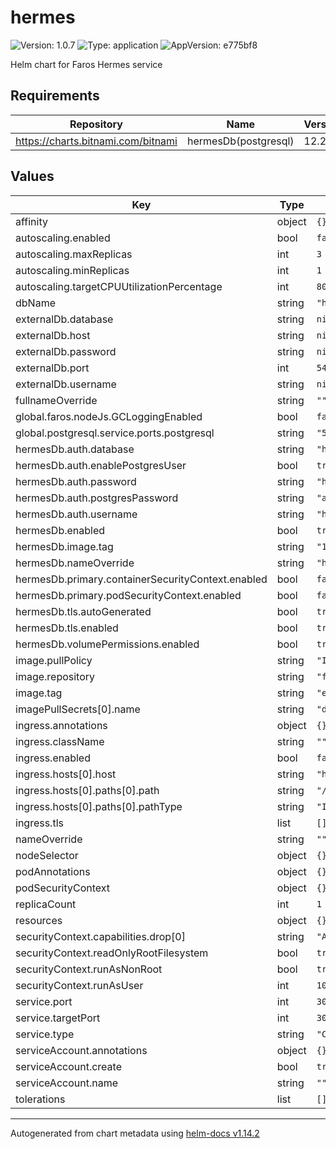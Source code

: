 # hermes

![Version: 1.0.7](https://img.shields.io/badge/Version-1.0.7-informational?style=flat-square) ![Type: application](https://img.shields.io/badge/Type-application-informational?style=flat-square) ![AppVersion: e775bf8](https://img.shields.io/badge/AppVersion-e775bf8-informational?style=flat-square)

Helm chart for Faros Hermes service

## Requirements

| Repository | Name | Version |
|------------|------|---------|
| https://charts.bitnami.com/bitnami | hermesDb(postgresql) | 12.2.2 |

## Values

| Key | Type | Default | Description |
|-----|------|---------|-------------|
| affinity | object | `{}` |  |
| autoscaling.enabled | bool | `false` |  |
| autoscaling.maxReplicas | int | `3` |  |
| autoscaling.minReplicas | int | `1` |  |
| autoscaling.targetCPUUtilizationPercentage | int | `80` |  |
| dbName | string | `"hermes-db"` |  |
| externalDb.database | string | `nil` |  |
| externalDb.host | string | `nil` |  |
| externalDb.password | string | `nil` |  |
| externalDb.port | int | `5432` |  |
| externalDb.username | string | `nil` |  |
| fullnameOverride | string | `""` |  |
| global.faros.nodeJs.GCLoggingEnabled | bool | `false` |  |
| global.postgresql.service.ports.postgresql | string | `"5432"` |  |
| hermesDb.auth.database | string | `"hermesdb"` |  |
| hermesDb.auth.enablePostgresUser | bool | `true` |  |
| hermesDb.auth.password | string | `"hermes"` |  |
| hermesDb.auth.postgresPassword | string | `"admin"` |  |
| hermesDb.auth.username | string | `"hermes"` |  |
| hermesDb.enabled | bool | `true` |  |
| hermesDb.image.tag | string | `"14.7.0"` |  |
| hermesDb.nameOverride | string | `"hermes-db"` |  |
| hermesDb.primary.containerSecurityContext.enabled | bool | `false` |  |
| hermesDb.primary.podSecurityContext.enabled | bool | `false` |  |
| hermesDb.tls.autoGenerated | bool | `true` |  |
| hermesDb.tls.enabled | bool | `true` |  |
| hermesDb.volumePermissions.enabled | bool | `true` |  |
| image.pullPolicy | string | `"IfNotPresent"` |  |
| image.repository | string | `"farosai/hermes"` |  |
| image.tag | string | `"e775bf8c65a71a8fd18a9bf3cabcce9f5613b68b"` |  |
| imagePullSecrets[0].name | string | `"dockerhub"` |  |
| ingress.annotations | object | `{}` |  |
| ingress.className | string | `""` |  |
| ingress.enabled | bool | `false` |  |
| ingress.hosts[0].host | string | `"hermes.local"` |  |
| ingress.hosts[0].paths[0].path | string | `"/"` |  |
| ingress.hosts[0].paths[0].pathType | string | `"ImplementationSpecific"` |  |
| ingress.tls | list | `[]` |  |
| nameOverride | string | `""` |  |
| nodeSelector | object | `{}` |  |
| podAnnotations | object | `{}` |  |
| podSecurityContext | object | `{}` |  |
| replicaCount | int | `1` |  |
| resources | object | `{}` |  |
| securityContext.capabilities.drop[0] | string | `"ALL"` |  |
| securityContext.readOnlyRootFilesystem | bool | `true` |  |
| securityContext.runAsNonRoot | bool | `true` |  |
| securityContext.runAsUser | int | `1000` |  |
| service.port | int | `3000` |  |
| service.targetPort | int | `3000` |  |
| service.type | string | `"ClusterIP"` |  |
| serviceAccount.annotations | object | `{}` |  |
| serviceAccount.create | bool | `true` |  |
| serviceAccount.name | string | `""` |  |
| tolerations | list | `[]` |  |

----------------------------------------------
Autogenerated from chart metadata using [helm-docs v1.14.2](https://github.com/norwoodj/helm-docs/releases/v1.14.2)
